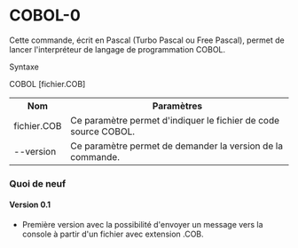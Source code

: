 # COBOL-0
Cette commande, écrit en Pascal (Turbo Pascal ou Free Pascal), permet de lancer l'interpréteur de langage de programmation COBOL.

Syntaxe

COBOL [fichier.COB]

<table>
  <tr>
    <th>Nom</th>
    <th>Paramètres</th>
  </tr>
  <tr>
    <td>fichier.COB</td>
    <td>Ce paramètre permet d'indiquer le fichier de code source COBOL.</td>
  </tr>
  <tr>
    <td>--version</td>
    <td>Ce paramètre permet de demander la version de la commande.</td>
  </tr>
</table>
<h3>Quoi de neuf</h3>
<h4>Version 0.1</h4>
<ul>
    <li>Première version avec la possibilité d'envoyer un message vers la console à partir d'un fichier avec extension .COB.</li>
</ul>
